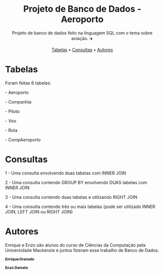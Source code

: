 <h1 align="center">Projeto de Banco de Dados - Aeroporto</h1>

<p align="center"> Projeto de banco de dados feito na linguagem SQL com o tema sobre aviação. ✈️ </p>


  <p align="center">
 <a href="#tabelas">Tabelas</a> •
 <a href="#consultas">Consultas</a> • 
 <a href="#autores">Autores</a>
</p>

# Tabelas 
Foram feitas 6 tabelas:
 <p> - Aeroporto</p>
 <p> - Companhia</p>
 <p> - Piloto</p>
 <p> - Voo</p>
 <p> - Rota</p>
 <p> - CompAeroporto</p>
 
 # Consultas
 <p> 1 - Uma consulta envolvendo duas tabelas com INNER JOIN </p>
 <p> 2 - Uma consulta contendo GROUP BY envolvendo DUAS tabelas com INNER JOIN </p>
 <p> 3 - Uma consulta contendo duas tabelas e utilizando RIGHT JOIN</p>
 <p> 4 - Uma consulta contendo três ou mais tabelas (pode ser utilizado INNER JOIN,
LEFT JOIN ou RIGHT JOIN)</p>


# Autores

<p> Enrique e Enzo são alunos do curso de Ciências da Computação pela Universidade Mackenzie e juntos fizeram esse trabalho de Banco de Dados.</p>
 <a href="https://github.com/EgN03">
 <p><sub><b>Enrique Granado</b></sub></a> <a href="https://github.com/EgN03" title=""</a></p>
 <a href="https://github.com/enzoDamatoDev">
 <p><sub><b>Enzo Damato</b></sub><a/> <a href="https://github.com/enzoDamatoDev" title=""</a></p>
 
